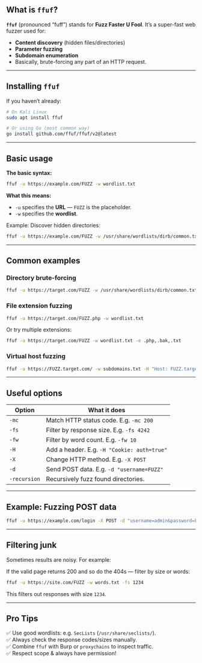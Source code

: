 ## What is `ffuf`?

**`ffuf`** (pronounced “fuff”) stands for **Fuzz Faster U Fool**. It’s a super-fast web fuzzer used for:
- **Content discovery** (hidden files/directories)
- **Parameter fuzzing**
- **Subdomain enumeration**
- Basically, brute-forcing any part of an HTTP request.

---

## Installing `ffuf`

If you haven’t already:

```bash
# On Kali Linux
sudo apt install ffuf

# Or using Go (most common way)
go install github.com/ffuf/ffuf/v2@latest
```

---

## Basic usage

**The basic syntax:**

```bash
ffuf -u https://example.com/FUZZ -w wordlist.txt
```

**What this means:**

- `-u` specifies the **URL** — `FUZZ` is the placeholder.
- `-w` specifies the **wordlist**.

Example: Discover hidden directories:

```bash
ffuf -u https://example.com/FUZZ -w /usr/share/wordlists/dirb/common.txt
```

---

## Common examples

### Directory brute-forcing

```bash
ffuf -u https://target.com/FUZZ -w /usr/share/wordlists/dirb/common.txt
```

### File extension fuzzing

```bash
ffuf -u https://target.com/FUZZ.php -w wordlist.txt
```

Or try multiple extensions:

```bash
ffuf -u https://target.com/FUZZ -w wordlist.txt -e .php,.bak,.txt
```

### Virtual host fuzzing

```bash
ffuf -u https://FUZZ.target.com/ -w subdomains.txt -H "Host: FUZZ.target.com"
```

---

## Useful options

|Option|What it does|
|---|---|
|`-mc`|Match HTTP status code. E.g. `-mc 200`|
|`-fs`|Filter by response size. E.g. `-fs 4242`|
|`-fw`|Filter by word count. E.g. `-fw 10`|
|`-H`|Add a header. E.g. `-H "Cookie: auth=true"`|
|`-X`|Change HTTP method. E.g. `-X POST`|
|`-d`|Send POST data. E.g. `-d "username=FUZZ"`|
|`-recursion`|Recursively fuzz found directories.|

---

## Example: Fuzzing POST data

```bash
ffuf -u https://example.com/login -X POST -d "username=admin&password=FUZZ" -w passwords.txt
```

---

## Filtering junk

Sometimes results are noisy. For example:

If the valid page returns 200 and so do the 404s — filter by size or words:

```bash
ffuf -u https://site.com/FUZZ -w words.txt -fs 1234
```

This filters out responses with size `1234`.


---

## Pro Tips

✅ Use good wordlists: e.g. `SecLists` (`/usr/share/seclists/`).  
✅ Always check the response codes/sizes manually.  
✅ Combine `ffuf` with Burp or `proxychains` to inspect traffic.  
✅ Respect scope & always have permission!
